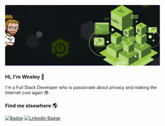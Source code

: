 <img src="https://github.com/Wesley-Ryan/Wesley-Ryan/blob/Profile/assets/banner.jpg" alt="readme profile banner for Wesley">

### Hi, I'm Wesley 👋

I'm a Full Stack Developer who is passionate about privacy and making the Internet cool again 😎.

### Find me elsewhere 🌎

[![Badge](https://img.shields.io/badge/-WesleyRyan.dev-blue?style=flat-square&link=https://www.wesleyryan.dev/)](https://www.wesleyryan.dev/) [![Linkedin Badge](https://img.shields.io/badge/-LinkedIn-blue?style=flat-square&logo=Linkedin&logoColor=white&link=https://www.linkedin.com/in/wesley-white-dev/)](https://www.linkedin.com/in/wesley-white-dev/)
